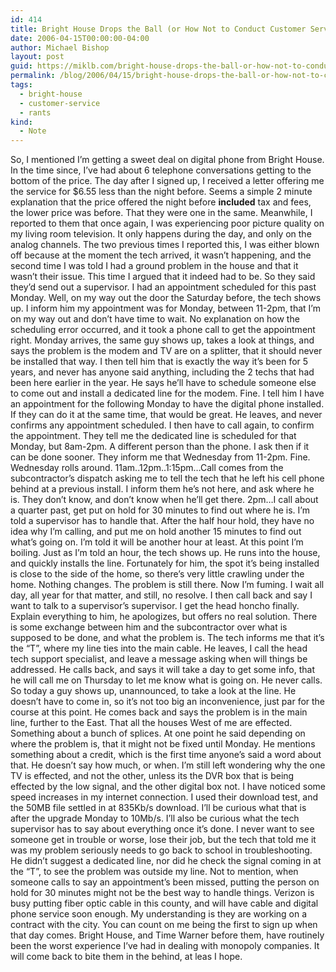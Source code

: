 ```yaml
---
id: 414
title: Bright House Drops the Ball (or How Not to Conduct Customer Service)
date: 2006-04-15T00:00:00-04:00
author: Michael Bishop
layout: post
guid: https://miklb.com/bright-house-drops-the-ball-or-how-not-to-conduct-customer-service
permalink: /blog/2006/04/15/bright-house-drops-the-ball-or-how-not-to-conduct-customer-service/
tags:
  - bright-house
  - customer-service
  - rants
kind:
  - Note
---
```

<p>So, I mentioned I’m getting a sweet deal on digital phone from Bright House.  In the time since, I’ve had about 6 telephone conversations getting to the bottom of the price.  The day after  I signed up, I received a letter offering me the service for $6.55 less than the night before.  Seems a simple 2 minute explanation that the price offered the night before <strong>included</strong> tax and fees, the lower price was before.  That they were one in the same.  Meanwhile, I reported to them that once again, I was experiencing poor picture quality on my living room television.<!--more-->  It only happens during the day, and only on the analog channels.  The two previous times I reported this, I was either blown off because at the moment the tech arrived, it wasn’t happening, and the second time I was told I had a ground problem in the house and that it wasn’t their issue.  This time I argued that it indeed had to be.  So they said they’d send out a supervisor.  I had an appointment scheduled for this past Monday.  Well, on my way out the door the Saturday before, the tech shows up.  I inform him my appointment was for Monday, between 11-2pm, that I’m on my way out and don’t have time to wait. No explanation on how the scheduling error occurred, and it took a phone call to get the appointment right.
Monday arrives, the same guy shows up, takes a look at things, and says the problem is the modem and TV are on a splitter, that it should never be installed that way.  I then tell him that is exactly the way it’s been for 5 years, and never  has anyone said anything, including the 2 techs that had been here earlier in the year.  He says he’ll have to schedule someone else to come out and install a dedicated line for the modem.  Fine.  I tell him I have an appointment for the following Monday to have the digital phone installed.  If they can do it at the same time, that would be great.  He leaves, and never confirms any appointment scheduled.  I then have  to call again, to confirm the appointment.  They tell me the dedicated line is scheduled for that Monday, but 8am-2pm.  A different person than the phone.  I ask then if it can be done sooner.  They inform me that Wednesday from 11-2pm.  Fine.  Wednesday rolls around.  11am..12pm..1:15pm…Call comes from the subcontractor’s dispatch asking me to tell the tech that he left his cell phone behind at a previous install.  I inform them he’s not here, and ask where he is.  They don’t know, and don’t know when he’ll get there.  2pm…I call about a quarter past, get put on hold for 30 minutes to find out where he is.  I’m told a supervisor has to handle that.  After the half hour hold, they have no idea why I’m calling, and put me on hold another 15 minutes to find out what’s going on.  I’m told it will be another hour at least.  At this point I’m boiling.  Just as I’m told an hour, the tech shows up.  He runs into the house, and quickly installs the line.  Fortunately for him, the spot it’s being installed is close to the side of the home, so there’s very little crawling under the home.  Nothing changes.  The problem is still there.  Now I’m fuming.  I wait all day, all year for that matter, and still, no resolve.  I then call back and say I want to talk to a supervisor’s supervisor.  I get the head honcho finally.  Explain everything to him, he apologizes, but offers no real solution.  There is some exchange between him and the subcontractor over what is supposed to be done, and what the problem is.  The tech informs me that it’s the “T”, where my line ties into the main cable.  He leaves, I call the head tech support specialist, and leave a message asking when will things be addressed.  He calls back, and says it will take a day to get some info, that he will call me on Thursday to let me know what is going on.  He never calls.  So today a guy shows up, unannounced, to take a look at the line.  He doesn’t have to come in, so it’s not too big an inconvenience, just par for the course at this point.  He comes back and says the problem is in the main line, further to the East.  That all the houses West of me are effected.  Something about a bunch of splices.  At one point he said depending on where the problem is, that it might not be fixed until Monday.  He mentions something about a credit, which is the first time anyone’s said a word about that.  He doesn’t say how much, or when.  I’m still left wondering why the one TV is effected, and not the other, unless its the DVR box that is being effected by the low signal, and the other digital box not.  I have noticed some speed increases in my internet connection.  I used their download test, and the 50MB file settled in at 835Kb/s download.  I’ll be curious what that is after the upgrade Monday to 10Mb/s.  I’ll also be curious what the tech supervisor has to say about everything once it’s done.  I never want to see someone get in trouble or worse, lose their job, but the tech that told me it was my problem seriously needs to go back to school in troubleshooting.  He didn’t suggest a dedicated line, nor did he check the signal coming in at the “T”, to see the problem was outside my line.  Not to mention, when someone calls to say an appointment’s been missed, putting the person on hold for 30 minutes might not be the best way to handle things.  Verizon is busy putting fiber optic cable in this county, and will have cable and digital phone service soon enough.  My understanding is they are working on a contract with the city.  You can count on me being the first to sign up when that day comes.  Bright House, and Time Warner before them, have routinely been the worst experience I’ve had in dealing with monopoly companies.  It will come back to bite them in the behind, at leas I hope.</p>